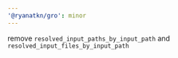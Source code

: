 ```yaml
---
'@ryanatkn/gro': minor
---
```


remove `resolved_input_paths_by_input_path` and `resolved_input_files_by_input_path`
